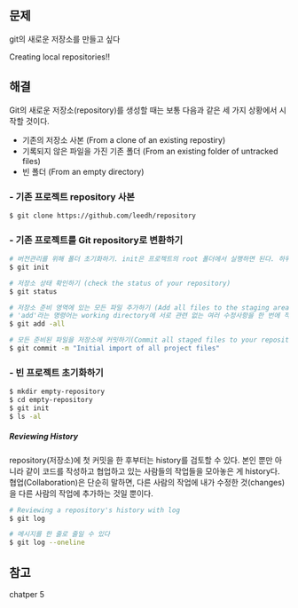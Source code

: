 ## 문제

git의 새로운 저장소를 만들고 싶다

Creating local repositories!!



## 해결

Git의 새로운 저장소(repository)를 생성할 때는 보통 다음과 같은 세 가지 상황에서 시작할 것이다.

- 기존의 저장소 사본 (From a clone of an existing repostiry)
- 기록되지 않은 파일을 가진 기존 폴더 (From an existing folder of untracked files)
- 빈 폴더 (From an empty directory)



### - 기존 프로젝트 repository 사본

```bash
$ git clone https://github.com/leedh/repository
```



### - 기존 프로젝트를 Git repository로 변환하기

```bash
# 버전관리를 위해 폴더 초기화하기. init은 프로젝트의 root 폴더에서 실행하면 된다. 하위 폴더를 포함한 모든 폴더를 인식한다.
$ git init

# 저장소 상태 확인하기 (check the status of your repository)
$ git status

# 저장소 준비 영역에 있는 모든 파일 추가하기 (Add all files to the staging area of your repository)
# 'add'라는 명령어는 working directory에 서로 관련 없는 여러 수정사항을 한 번에 적용할 수 있게 해준다.
$ git add -all

# 모든 준비된 파일을 저장소에 커밋하기(Commit all staged files to your repository)
$ git commit -m "Initial import of all project files"
```



### - 빈 프로젝트 초기화하기

```bash
$ mkdir empty-repository
$ cd empty-repository
$ git init
$ ls -al
```



##### Reviewing History

repository(저장소)에 첫 커밋을 한 후부터는 history를 검토할 수 있다. 본인 뿐만 아니라 같이 코드를 작성하고 협업하고 있는 사람들의 작업들을 모아놓은 게 history다. 협업(Collaboration)은 단순히 말하면, 다른 사람의 작업에 내가 수정한 것(changes)을 다른 사람의 작업에 추가하는 것일 뿐이다. 

```bash
# Reviewing a repository's history with log
$ git log

# 메시지를 한 줄로 줄일 수 있다
$ git log --oneline
```





## 참고

<Git for Teams> chatper 5

